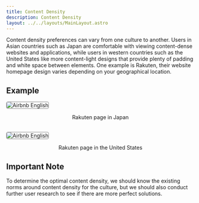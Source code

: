 ```yaml
---
title: Content Density
description: Content Density
layout: ../../layouts/MainLayout.astro
---
```


Content density preferences can vary from one culture to another. Users in Asian countries such as Japan are comfortable with viewing content-dense websites and applications, while users in western countries such as the United States like more content-light designs that provide plenty of padding and white space between elements. One example is Rakuten, their website homepage design varies depending on your geographical location. 

## Example

<img src="/culture/rakuten1.png" title="Airbnb English" class="Image" style="border-style: solid; border-width: 1px; border-color: gray; border-radius: 4px">
<p style="text-align: center">Rakuten page in Japan</p>

<br />
<img src="/culture/rakuten2.png" title="Airbnb English" class="Image" style="border-style: solid; border-width: 1px; border-color: gray; border-radius: 4px">
<p style="text-align: center">Rakuten page in the United States</p>

## Important Note

To determine the optimal content density, we should know the existing norms around content density for the culture, but we should also conduct further user research to see if there are more perfect solutions.